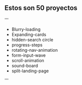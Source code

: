 
## Estos son  50 proyectos 

'''
* Blurry-loading
* Expanding-cards
* hidden-search circle
* progress-steps
* rotating-nav-animation
* form-input-wave
* scroll-animation
* sound-board
* split-landing-page

'''